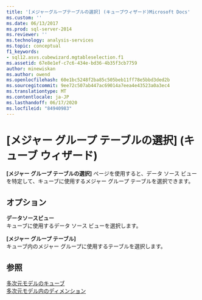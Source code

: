 ```yaml
---
title: '[メジャーグループテーブルの選択] (キューブウィザード)Microsoft Docs'
ms.custom: ''
ms.date: 06/13/2017
ms.prod: sql-server-2014
ms.reviewer: ''
ms.technology: analysis-services
ms.topic: conceptual
f1_keywords:
- sql12.asvs.cubewizard.mgtableselection.f1
ms.assetid: 67e8e1ef-c7c6-434e-bd36-4b35f3cb7759
author: minewiskan
ms.author: owend
ms.openlocfilehash: 60e1bc5248f2ba85c505beb11ff78e5bbd3ded2b
ms.sourcegitcommit: 9ee72c507ab447ac69014a7eea4e43523a0a3ec4
ms.translationtype: MT
ms.contentlocale: ja-JP
ms.lasthandoff: 06/17/2020
ms.locfileid: "84940983"
---
```

# <a name="select-measure-group-tables-cube-wizard"></a>[メジャー グループ テーブルの選択] (キューブ ウィザード)
  **[メジャー グループ テーブルの選択]** ページを使用すると、データ ソース ビューを特定して、キューブに使用するメジャー グループ テーブルを選択できます。  
  
## <a name="options"></a>オプション  
 **データソースビュー**  
 キューブに使用するデータ ソース ビューを選択します。  
  
 **[メジャー グループ テーブル]**  
 キューブ内のメジャー グループに使用するテーブルを選択します。  
  
## <a name="see-also"></a>参照  
 [多次元モデルのキューブ](multidimensional-models/cubes-in-multidimensional-models.md)   
 [多次元モデル内のディメンション](multidimensional-models/dimensions-in-multidimensional-models.md)  
  
  
